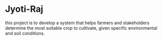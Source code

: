 # Jyoti-Raj
this project is to develop a system that helps farmers and stakeholders determine the most suitable crop to cultivate, given specific environmental and soil conditions.
